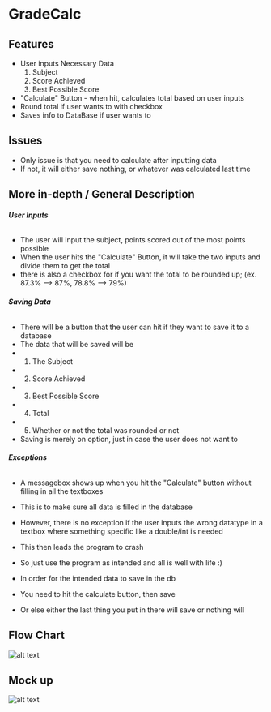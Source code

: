 # GradeCalc
## Features

- User inputs Necessary Data 
  1. Subject
   2. Score Achieved
    3. Best Possible Score
- "Calculate" Button - when hit, calculates total based on user inputs
- Round total if user wants to with checkbox 
- Saves info to DataBase if user wants to

## Issues

- Only issue is that you need to calculate after inputting data
- If not, it will either save nothing, or whatever was calculated last time 

## More in-depth / General Description

###### **User Inputs**
- The user will input the subject, points scored out of the most points possible
- When the user hits the "Calculate" Button, it will take the two inputs and divide them to get the total 
- there is also a checkbox for if you want the total to be rounded up;
      (ex. 87.3% --> 87%, 78.8% --> 79%)

###### **Saving Data**

- There will be a button that the user can hit if they want to save it to a database
- The data that will be saved will be
- 1. The Subject
- 2. Score Achieved
- 3. Best Possible Score 
- 4. Total 
- 5. Whether or not the total was rounded or not 
- Saving is merely on option, just in case the user does not want to 

###### **Exceptions**

- A messagebox shows up when you hit the "Calculate" button without filling in all the textboxes 
- This is to make sure all data is filled in the database 

- However, there is no exception if the user inputs the wrong datatype in a textbox where something specific like a double/int is needed
- This then leads the program to crash
- So just use the program as intended and all is well with life :)

- In order for the intended data to save in the db
- You need to hit the calculate button, then save
- Or else either the last thing you put in there will save or nothing will

## Flow Chart
![alt text](https://i.imgur.com/CwVZnZP.jpg)

## Mock up
![alt text](https://i.imgur.com/wVjwxf9.jpg)
